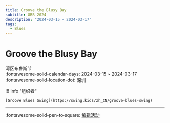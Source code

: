 ```yaml
---
title: Groove the Blusy Bay
subtitle: GBB 2024
description: "2024-03-15 ~ 2024-03-17"
tags:
  - Blues
---
```


# Groove the Blusy Bay 

湾区布鲁斯节  
:fontawesome-solid-calendar-days: 2024-03-15 ~ 2024-03-17  
:fontawesome-solid-location-dot: 深圳  

!!! info "组织者"

    [Groove Blues Swing](https://swing.kids/zh_CN/groove-blues-swing)  

---

:fontawesome-solid-pen-to-square: [编辑活动](https://github.com/swingdance/events/issues/new?assignees=&labels=update+event&projects=&template=03-update_entity.yml&title=Update%20Event%3A%202024%2Fzh_CN%20%E2%80%A2%20Groove%20the%20Blusy%20Bay&region=zh_CN&year=2024&id=groove-the-blusy-bay-2024&name=Groove%20the%20Blusy%20Bay&org_id=groove-blues-swing)
